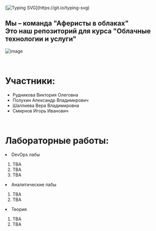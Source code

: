 [![Typing SVG](https://readme-typing-svg.herokuapp.com?font=Fira+Code&weight=700&size=30&duration=4000&pause=300&color=F73685&width=570&height=80&lines=%D0%9F%D1%80%D0%B8%D0%B2%D0%B5%D1%82!)](https://git.io/typing-svg)

<h2>Мы – команда "Аферисты в облаках"<br />
Это наш репозиторий для курса "Облачные технологии и услуги"</h2>

![image](https://github.com/lexoz-bedra/clouds/assets/76757591/0343a1e0-9d1a-43b0-a306-8ee5b156ad53)


<br />
<h1>Участники:</h1>

<ul>
  <li>Рудникова Виктория Олеговна</li>
  <li>Полухин Александр Владимирович</li>
  <li>Шаллиева Вера Владимировна</li>
  <li>Смирнов Игорь Иванович</li>
</ul>

<br />
<h1>Лабораторные работы:</h1>
  <li>DevOps лабы</li>
  <ol>
    <li>TBA</li>
    <li>TBA</li>
    <li>TBA</li>
  </ol>
  <li>Аналитические лабы</li>
  <ol>
    <li>TBA</li>
    <li>TBA</li>
  </ol>
  <li>Теория</li>
  <ol>
    <li>TBA</li>
    <li>TBA</li>
  </ol>
